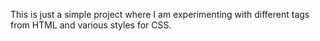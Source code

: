 This is just a simple project where I am experimenting with different tags from HTML and various styles for CSS.